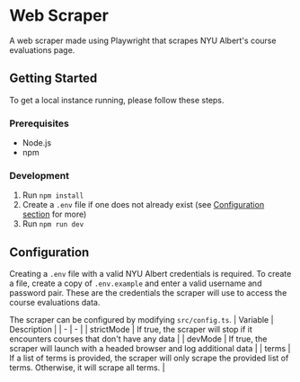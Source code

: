 # Web Scraper

A web scraper made using Playwright that scrapes NYU Albert's course evaluations page.

## Getting Started

To get a local instance running, please follow these steps.

### Prerequisites

- Node.js
- npm

### Development

1. Run `npm install`
1. Create a `.env` file if one does not already exist (see [Configuration section](#configuration) for more)
1. Run `npm run dev`

## Configuration

Creating a `.env` file with a valid NYU Albert credentials is required. To create a file, create a copy of `.env.example` and enter a valid username and password pair. These are the credentials the scraper will use to access the course evaluations data.

The scraper can be configured by modifying `src/config.ts`.
| Variable | Description |
| - | - |
| strictMode | If true, the scraper will stop if it encounters courses that don't have any data |
| devMode | If true, the scraper will launch with a headed browser and log additional data |
| terms | If a list of terms is provided, the scraper will only scrape the provided list of terms. Otherwise, it will scrape all terms. |
